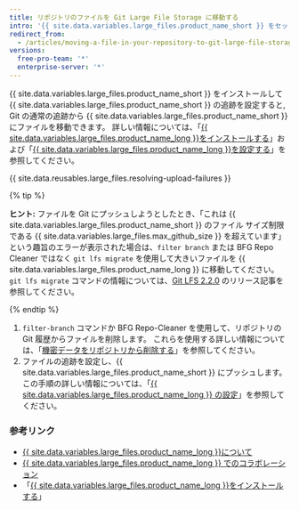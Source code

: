```yaml
---
title: リポジトリのファイルを Git Large File Storage に移動する
intro: '{{ site.data.variables.large_files.product_name_short }} をセットアップしてあり、{{ site.data.variables.large_files.product_name_short }} で追跡する必要があるファイルがすでにリポジトリにある場合は、まずそれをリポジトリから削除する必要があります。'
redirect_from:
  - /articles/moving-a-file-in-your-repository-to-git-large-file-storage
versions:
  free-pro-team: '*'
  enterprise-server: '*'
---
```


{{ site.data.variables.large_files.product_name_short }} をインストールして {{ site.data.variables.large_files.product_name_short }} の追跡を設定すると, Git の通常の追跡から {{ site.data.variables.large_files.product_name_short }} にファイルを移動できます。 詳しい情報については、「[{{ site.data.variables.large_files.product_name_long }}をインストールする](/github/managing-large-files/installing-git-large-file-storage)」および「[{{ site.data.variables.large_files.product_name_long }}を設定する](/github/managing-large-files/configuring-git-large-file-storage)」を参照してください。

{{ site.data.reusables.large_files.resolving-upload-failures }}

{% tip %}

**ヒント:** ファイルを Git にプッシュしようとしたとき、「これは {{ site.data.variables.large_files.product_name_short }} のファイル サイズ制限である {{ site.data.variables.large_files.max_github_size }} を超えています」という趣旨のエラーが表示された場合は、`filter branch` または BFG Repo Cleaner ではなく `git lfs migrate` を使用して大きいファイルを {{ site.data.variables.large_files.product_name_long }} に移動してください。 `git lfs migrate` コマンドの情報については、[Git LFS 2.2.0](https://github.com/blog/2384-git-lfs-2-2-0-released) のリリース記事を参照してください。

{% endtip %}

1.  `filter-branch` コマンドか BFG Repo-Cleaner を使用して、リポジトリの Git 履歴からファイルを削除します。 これらを使用する詳しい情報については、「[機密データをリポジトリから削除する](/articles/removing-sensitive-data-from-a-repository)」を参照してください。
2. ファイルの追跡を設定し、{{ site.data.variables.large_files.product_name_short }} にプッシュします。 この手順の詳しい情報については、「[{{ site.data.variables.large_files.product_name_long }} の設定](/articles/configuring-git-large-file-storage)」を参照してください。

### 参考リンク

- [{{ site.data.variables.large_files.product_name_long }}について](/articles/about-git-large-file-storage)
- [{{ site.data.variables.large_files.product_name_long }} でのコラボレーション](/articles/collaboration-with-git-large-file-storage/)
- 「[{{ site.data.variables.large_files.product_name_long }}をインストールする](/articles/installing-git-large-file-storage)」

